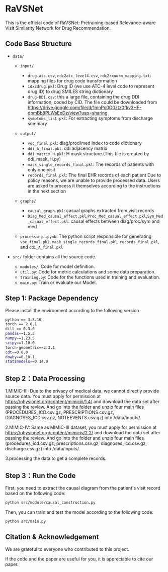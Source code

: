 # RaVSNet

This is the official code of RaVSNet: Pretraining-based Relevance-aware Visit Similarity Network for Drug Recommendation.

## Code Base Structure

- `data/`
  - `input/` 
    - `drug-atc.csv`, `ndc2atc_level4.csv`, `ndc2rxnorm_mapping.txt`: mapping files for drug code transformation
    - `idx2drug.pkl`: Drug ID (we use ATC-4 level code to represent drug ID) to drug SMILES string dictionary
    - `drug-DDI.csv`: this a large file, containing the drug DDI information, coded by CID. The file could be downloaded from https://drive.google.com/file/d/1mnPc0O0ztz0fkv3HF-dpmBb8PLWsEoDz/view?usp=sharing
    - `symptoms_list.pkl`: For extracting symptoms from discharge summary
      
  - `output/`
    - `voc_final.pkl`: diag/prod/med index to code dictionary
    - `ddi_A_final.pkl`: ddi adjacency matrix
    - `ddi_matrix_H.pkl`: H mask structure (This file is created by ddi_mask_H.py)
    - `mask_single_records_final.pkl`:  The records of patients with only one visit
    - `records_final.pkl`: The final EHR records of each patient
Due to policy reasons, we are unable to provide processed data. Users are asked to process it themselves according to the instructions in the next section
      
  - `graphs/`
    - `causal_graph.pkl`: casual graphs extracted from visit records
    - `Diag_Med_causal_effect.pkl`,`Proc_Med_casual_effect.pkl`,`Sym_Med_casual_effect.pkl`: causal effects between diag/proc/sym and med
    
  - `processing.ipynb`: The python script responsible for generating `voc_final.pkl`, `mask_single_records_final.pkl`, `records_final.pkl`, and `ddi_A_final.pkl`   

- `src/` folder contains all the source code.
  - `modules/`: Code for model definition.
  - `util.py`: Code for metric calculations and some data preparation.
  - `training.py`: Code for the functions used in training and evaluation.
  - `main.py`: Train or evaluate our Model.
 



## Step 1: Package Dependency

Please install the environment according to the following version

```bash
python == 3.8.16
torch == 2.0.1
dill == 0.3.6
pandas==1.5.3
numpy==1.23.5
scipy==1.10.0
torch-geometric==2.3.1
cdt==0.6.0
dowhy==0.10.1
statsmodels==0.14.0
```
## Step 2：Data Processing

1.MIMIC-III: Due to the privacy of medical data, we cannot directly provide source data. You must apply for permission at https://physionet.org/content/mimiciii/1.4/ and download the data set after passing the review. And go into the folder and unzip four main files (PROCEDURES_ICD.csv.gz, PRESCRIPTIONS.csv.gz, DIAGNOSES_ICD.csv.gz, NOTEEVENTS.csv.gz) into /data/inputs/.

2.MIMIC-IV: Same as MIMIC-III dataset, you must apply for permission at https://physionet.org/content/mimiciv/2.2/ and download the data set after passing the review. And go into the folder and unzip four main files (procedures_icd.csv.gz, prescriptions.csv.gz, diagnoses_icd.csv.gz, discharge.csv.gz) into /data/inputs/.

3.processing the data to get a complete records.

## Step 3：Run the Code
First, you need to extract the causal diagram from the patient's visit record based on the following code:
```bash
python src/module/causal_construction.py
```
Then, you can train and test the model according to the following code:
```bash
python src/main.py
```

## Citation & Acknowledgement
We are grateful to everyone who contributed to this project.

If the code and the paper are useful for you, it is appreciable to cite our paper.